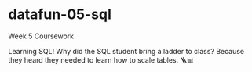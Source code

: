 # datafun-05-sql
Week 5 Coursework

Learning SQL! 
Why did the SQL student bring a ladder to class?
Because they heard they needed to learn how to scale tables. 🪜📊